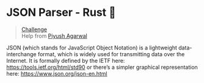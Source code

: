 # JSON Parser - Rust 🦀

> [Challenge](https://codingchallenges.fyi/challenges/challenge-json-parser) <br/>
> Help from [Piyush Agarwal](https://github.com/piyushhagarwal)

JSON (which stands for JavaScript Object Notation) is a lightweight data-interchange format, which is widely used for transmitting data over the Internet. It is formally defined by the IETF here: https://tools.ietf.org/html/std90 or there’s a simpler graphical representation here: https://www.json.org/json-en.html
